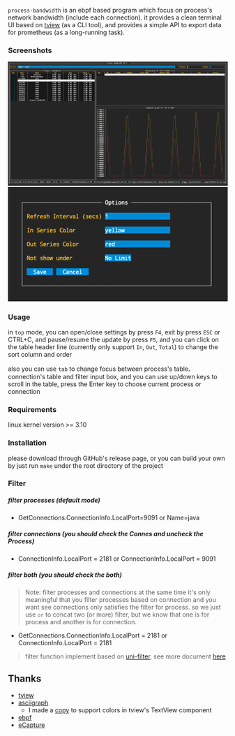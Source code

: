 `process-bandwidth` is an ebpf based program which focus on process's network bandwidth (include each connection).
it provides a clean terminal UI based on [tview](https://github.com/rivo/tview) (as a CLI tool), and provides a 
simple API to export data for prometheus (as a long-running task).


### Screenshots
![screenshot-top](./screenshots/pb-v0.3.1.png)
![screenshot-options](./screenshots/pb-v0.3.1-optons.png)

### Usage
in `top` mode, you can open/close settings by press `F4`, exit by press `ESC` or CTRL+C, and pause/resume the update by 
press `F5`, and you can click on the table header line (currently only support `In`, `Out`, `Total`) to change the sort 
column and order 

also you can use `tab` to change focus between process's table、connection's table and filter input box, and you can use up/down keys to  
scroll in the table, press the Enter key to choose current process or connection

### Requirements
linux kernel version >= 3.10

### Installation
please download through GitHub's release page, or you can build your own by just run `make` under the root 
directory of the project

### Filter

##### filter processes (default mode)
- GetConnections.ConnectionInfo.LocalPort=9091 or Name=java

##### filter connections (you should check the Connes and uncheck the Process)
- ConnectionInfo.LocalPort = 2181 or ConnectionInfo.LocalPort = 9091

##### filter both (you should check the both)
> Note: filter processes and connections at the same time it's only meaningful that you filter processes based on connection
and you want see connections only satisfies the filter for process. so we just use `or` to concat two (or more) filter,
but we know that one is for process and another is for connection. 

- GetConnections.ConnectionInfo.LocalPort = 2181 or ConnectionInfo.LocalPort = 2181

> filter function implement based on [uni-filter](https://github.com/Ivlyth/uni-filter), see more document [here](https://github.com/Ivlyth/uni-filter/blob/main/README.md)

## Thanks

- [tview](https://github.com/rivo/tview)
- [asciigraph](https://github.com/guptarohit/asciigraph)
  - I made a [copy](https://github.com/Ivlyth/process-bandwidth/blob/main/pkg/asciigraph) to support colors in tview's TextView component
- [ebpf](https://github.com/cilium/ebpf)
- [eCapture](https://github.com/ehids/ecapture)
